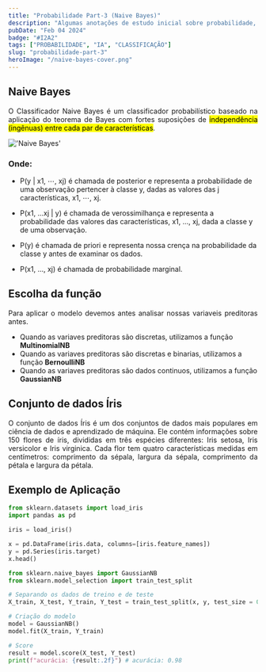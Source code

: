```yaml
---
title: "Probabilidade Part-3 (Naive Bayes)"
description: "Algumas anotações de estudo inicial sobre probabilidade, Naive Bayes: Como funciona esse algoritimo de classificação."
pubDate: "Feb 04 2024"
badge: "#I2A2"
tags: ["PROBABILIDADE", "IA", "CLASSIFICAÇÃO"]
slug: "probabilidade-part-3"
heroImage: "/naive-bayes-cover.png"
---
```


<h2>Naive Bayes</h2>

<p style="text-align: justify">
    O Classificador Naive Bayes é um classificador probabilístico baseado na aplicação do teorema de Bayes com fortes suposições de <mark>independência (ingênuas) entre cada par de características</mark>.
</p>

!['Naive Bayes'](https://henriquesilva.dev/prob-part3-img1.jpeg "Naive Bayes")

<h3>Onde: </h3>

- P(y | x1, ⋯, xj) é chamada de posterior e representa a probabilidade de uma observação pertencer à classe y, dadas as valores das j características, x1, ⋯, xj.

- P(x1, ...xj | y) é chamada de verossimilhança e representa a probabilidade das valores das características, x1, ..., xj, dada a classe y de uma observação.

- P(y) é chamada de priori e representa nossa crença na probabilidade da classe y antes de examinar os dados.

- P(x1, ..., xj) é chamada de probabilidade marginal.

<h2>Escolha da função</h2>

<p style="text-align: justify">
    Para aplicar o modelo devemos antes analisar nossas variaveis preditoras antes.
</p>
<ul>
    <li>Quando as variaves preditoras são discretas, utilizamos a função <b>MultinomialNB</b></li>
    <li>Quando as variaves preditoras são discretas e binarias, utilizamos a função <b>BernoulliNB</b></li>
    <li>Quando as variaves preditoras são dados continuos, utilizamos a função <b>GaussianNB</b></li>
</ul>

<h2>Conjunto de dados Íris</h2>

<p style="text-align: justify">
    O conjunto de dados Íris é um dos conjuntos de dados mais populares em ciência de dados e aprendizado de máquina. Ele contém informações sobre 150 flores de íris, divididas em três espécies diferentes: Iris setosa, Iris versicolor e Iris virginica. Cada flor tem quatro características medidas em centímetros: comprimento da sépala, largura da sépala, comprimento da pétala e largura da pétala.
</p>

<h2>Exemplo de Aplicação</h2>

```python
from sklearn.datasets import load_iris
import pandas as pd

iris = load_iris()

x = pd.DataFrame(iris.data, columns=[iris.feature_names])
y = pd.Series(iris.target)
x.head()

from sklearn.naive_bayes import GaussianNB
from sklearn.model_selection import train_test_split

# Separando os dados de treino e de teste
X_train, X_test, Y_train, Y_test = train_test_split(x, y, test_size = 0.3, random_state = 67)

# Criação do modelo
model = GaussianNB()
model.fit(X_train, Y_train)

# Score
result = model.score(X_test, Y_test)
print(f"acurácia: {result:.2f}") # acurácia: 0.98

```
